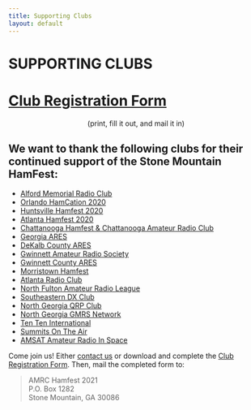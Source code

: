 ```yaml
---
title: Supporting Clubs
layout: default
---
```

# SUPPORTING CLUBS
# [Club Registration Form](club-hamfest-registration) 
<p align="center">(print, fill it out, and mail it in)</p>

## We want to thank the following clubs for their continued support of the Stone Mountain HamFest:  
* [Alford Memorial Radio Club](https://www.totr-radio.org/)
* [Orlando HamCation 2020](https://www.hamcation.com/)
* [Huntsville Hamfest 2020](https://hamfest.org/)
* [Atlanta Hamfest 2020](https://www.atlantaradioclub.org/atlanta-hamfestival.html)
* [Chattanooga Hamfest & Chattanooga Amateur Radio Club](https://w4am.net/hamfest-chattanooga-2019-quick-start-guide/)
* [Georgia ARES](https://gaares.org/)
* [DeKalb County ARES](http://dekalbares.org/)
* [Gwinnett Amateur Radio Society](http://gars.org/)
* [Gwinnett County ARES](http://gwinnettares.org/)
* [Morristown Hamfest](http://www.morristownhamfest.com/)
* [Atlanta Radio Club](https://www.atlantaradioclub.org/)
* [North Fulton Amateur Radio League](https://www.nfarl.org/)
* [Southeastern DX Club](http://www.sedxc.org/)
* [North Georgia QRP Club](http://www.nogaqrp.org/)
* [North Georgia GMRS Network](http://www.northgeorgiagmrs.com/)
* [Ten Ten International](https://www.ten-ten.org/)
* [Summits On The Air](https://sota.org.uk/)
* [AMSAT Amateur Radio In Space](https://www.amsat.org/)

Come join us!  Either [contact us](contact) or download and complete the [Club Registration Form](club-hamfest-registration). Then, mail the completed form to:

> AMRC Hamfest 2021  
> P.O. Box 1282  
> Stone Mountain, GA 30086  
